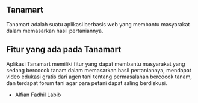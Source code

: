 ## Tanamart
Tanamart adalah suatu aplikasi berbasis web yang membantu masyarakat dalam memasarkan hasil pertaniannya.

## Fitur yang ada pada Tanamart
Aplikasi Tanamart memiliki fitur yang dapat membantu masyarakat yang sedang bercocok tanam dalam memasarkan hasil pertaniannya, mendapat video edukasi gratis dari agen tani tentang permasalahan bercocok tanam, dan terdapat forum tani agar para petani dapat saling berdiskusi.


- Alfian Fadhil Labib


